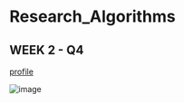 # Research_Algorithms

## WEEK 2 - Q4
[profile](https://www.codingame.com/profile/7035783b89eabd261b9040022d2571b81337854)



![image](https://user-images.githubusercontent.com/63556870/157334160-aa01ae53-979c-4844-bd69-11b81be306a9.png)
